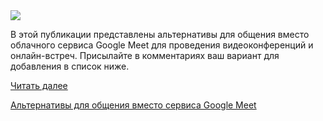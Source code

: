 <!--2025-08-22 12:29:03-->
<div class="yb">
  <div class="rss habr"><img src="https://habrastorage.org/getpro/habr/upload_files/cda/0c4/976/cda0c49766f145ef64a202a90f8a2816.jpeg" /><p>В этой публикации представлены альтернативы для общения вместо облачного сервиса Google Meet для проведения видеоконференций и онлайн-встреч. Присылайте в комментариях ваш вариант для добавления в список ниже.</p> <a href="https://habr.com/ru/articles/939822/#habracut">Читать далее</a> <p class="titl"><a href="https://habr.com/ru/news/939822/?utm_source=habrahabr&utm_medium=rss&utm_campaign=939822">Альтернативы для общения вместо сервиса Google Meet</a></p></div>
</div>
